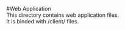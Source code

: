 #Web Application  
This directory contains web application files.  
It is binded with /client/ files.
